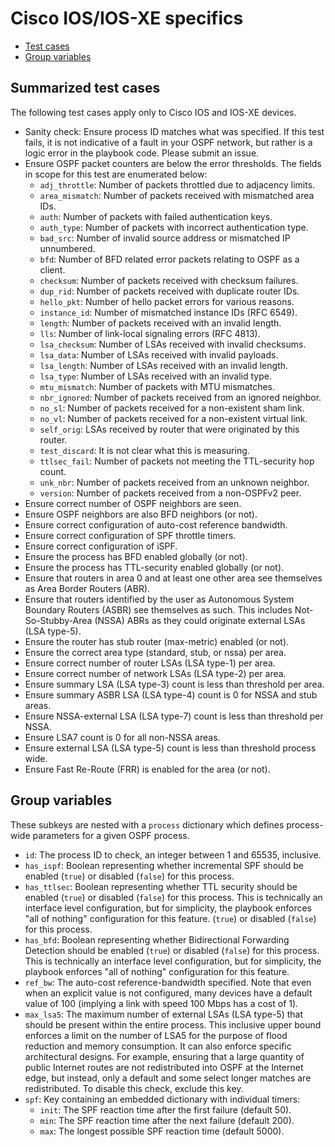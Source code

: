 # Cisco IOS/IOS-XE specifics

  * [Test cases](#summarized-test-cases)
  * [Group variables](#group-variables)

## Summarized test cases
The following test cases apply only to Cisco IOS and IOS-XE devices.

  * Sanity check: Ensure process ID matches what was specified.
    If this test fails, it is not indicative of a fault in your OSPF network,
    but rather is a logic error in the playbook code. Please submit an issue.
  * Ensure OSPF packet counters are below the error thresholds. The fields
    in scope for this test are enumerated below:
    * `adj_throttle`: Number of packets throttled due to adjacency limits.
    * `area_mismatch`: Number of packets received with mismatched area IDs.
    * `auth`: Number of packets with failed authentication keys.
    * `auth_type`: Number of packets with incorrect authentication type.
    * `bad_src`: Number of invalid source address or mismatched IP unnumbered.
    * `bfd`: Number of BFD related error packets relating to OSPF as a client.
    * `checksum`: Number of packets received with checksum failures.
    * `dup_rid`: Number of packets received with duplicate router IDs.
    * `hello_pkt`: Number of hello packet errors for various reasons.
    * `instance_id`: Number of mismatched instance IDs (RFC 6549).
    * `length`: Number of packets received with an invalid length.
    * `lls`: Number of link-local signaling errors (RFC 4813).
    * `lsa_checksum`: Number of LSAs received with invalid checksums.
    * `lsa_data`: Number of LSAs received with invalid payloads.
    * `lsa_length`: Number of LSAs received with an invalid length.
    * `lsa_type`: Number of LSAs received with an invalid type.
    * `mtu_mismatch`: Number of packets with MTU mismatches.
    * `nbr_ignored`: Number of packets received from an ignored neighbor.
    * `no_sl`: Number of packets received for a non-existent sham link.
    * `no_vl`: Number of packets received for a non-existent virtual link.
    * `self_orig`: LSAs received by router that were originated by this router.
    * `test_discard`: It is not clear what this is measuring.
    * `ttlsec_fail`: Number of packets not meeting the TTL-security hop count.
    * `unk_nbr`: Number of packets received from an unknown neighbor.
    * `version`: Number of packets received from a non-OSPFv2 peer.
  * Ensure correct number of OSPF neighbors are seen.
  * Ensure OSPF neighbors are also BFD neighbors (or not).
  * Ensure correct configuration of auto-cost reference bandwidth.
  * Ensure correct configuration of SPF throttle timers.
  * Ensure correct configuration of iSPF.
  * Ensure the process has BFD enabled globally (or not).
  * Ensure the process has TTL-security enabled globally (or not).
  * Ensure that routers in area 0 and at least one other area see themselves
    as Area Border Routers (ABR).
  * Ensure that routers identified by the user as Autonomous System Boundary
    Routers (ASBR) see themselves as such. This includes Not-So-Stubby-Area
    (NSSA) ABRs as they could originate external LSAs (LSA type-5).
  * Ensure the router has stub router (max-metric) enabled (or not).
  * Ensure the correct area type (standard, stub, or nssa) per area.
  * Ensure correct number of router LSAs (LSA type-1) per area.
  * Ensure correct number of network LSAs (LSA type-2) per area.
  * Ensure summary LSA (LSA type-3) count is less than threshold per area.
  * Ensure summary ASBR LSA (LSA type-4) count is 0 for NSSA and stub areas.
  * Ensure NSSA-external LSA (LSA type-7) count is less than threshold per NSSA.
  * Ensure LSA7 count is 0 for all non-NSSA areas.
  * Ensure external LSA (LSA type-5) count is less than threshold process wide.
  * Ensure Fast Re-Route (FRR) is enabled for the area (or not).

## Group variables
These subkeys are nested with a `process` dictionary which defines
process-wide parameters for a given OSPF process.

  * `id`: The process ID to check, an integer between 1 and 65535, inclusive.
  * `has_ispf`: Boolean representing whether incremental SPF should be enabled
     (`true`) or disabled (`false`) for this process.
  * `has_ttlsec`: Boolean representing whether TTL security should be enabled
     (`true`) or disabled (`false`) for this process. This is technically an
     interface level configuration, but for simplicity, the playbook enforces
     "all of nothing" configuration for this feature.
     (`true`) or disabled (`false`) for this process.
  * `has_bfd`: Boolean representing whether Bidirectional Forwarding Detection
     should be enabled (`true`) or disabled (`false`) for this process.
     This is technically an interface level configuration, but for simplicity,
     the playbook enforces "all of nothing" configuration for this feature.
  * `ref_bw`: The auto-cost reference-bandwidth specified. Note that even when
     an explicit value is not configured, many devices have a default value
     of 100 (implying a link with speed 100 Mbps has a cost of 1).
  * `max_lsa5`: The maximum number of external LSAs (LSA type-5) that should be
    present within the entire process. This inclusive upper bound enforces a
    limit on the number of LSA5 for the purpose of flood reduction and memory
    consumption. It can also enforce specific architectural designs. For
    example, ensuring that a large quantity of public Internet routes are not
    redistributed into OSPF at the Internet edge, but instead, only a default
    and some select longer matches are redistributed.
    To disable this check, exclude this key.
  * `spf`: Key containing an embedded dictionary with individual timers:
    * `init`: The SPF reaction time after the first failure (default 50).
    * `min`: The SPF reaction time after the next failure (default 200).
    * `max`: The longest possible SPF reaction time (default 5000).
